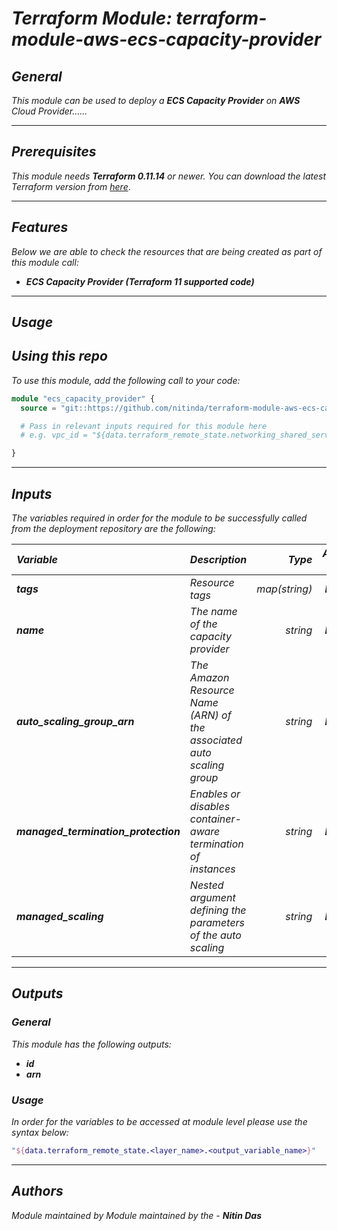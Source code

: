 # _Terraform Module: terraform-module-aws-ecs-capacity-provider_


## _General_

_This module can be used to deploy a_ _**ECS Capacity Provider** on **AWS** Cloud Provider......_


---

## _Prerequisites_

_This module needs **Terraform 0.11.14** or newer._
_You can download the latest Terraform version from_ [_here_](https://www.terraform.io/downloads.html).



---

## _Features_

_Below we are able to check the resources that are being created as part of this module call:_

- _**ECS Capacity Provider (Terraform 11 supported code)**_


---

## _Usage_

## _Using this repo_

_To use this module, add the following call to your code:_

```tf
module "ecs_capacity_provider" {
  source = "git::https://github.com/nitinda/terraform-module-aws-ecs-capacity-provider.git?ref=master"

  # Pass in relevant inputs required for this module here
  # e.g. vpc_id = "${data.terraform_remote_state.networking_shared_services.vpc_id}"

}
```


---

## _Inputs_

_The variables required in order for the module to be successfully called from the deployment repository are the following:_

|**_Variable_** | **_Description_** | **_Type_** | **_Argument Status_** |
|:----|:----|-----:|:---:|
| **_tags_** | _Resource tags_ | _map(string)_ | **_Required_** |
| **_name_** | _The name of the capacity provider_ | _string_ | **_Required_** |
| **_auto\_scaling\_group\_arn_** | _The Amazon Resource Name (ARN) of the associated auto scaling group_ | _string_ | **_Required_** |
| **_managed\_termination\_protection_** | _Enables or disables container-aware termination of instances_ | _string_ | **_Required_** |
| **_managed\_scaling_** | _Nested argument defining the parameters of the auto scaling_ | _string_ | **_Required_** |


---


## _Outputs_

### _General_

_This module has the following outputs:_


* **_id_**
* **_arn_**


### _Usage_

_In order for the variables to be accessed at module level please use the syntax below:_


```tf
"${data.terraform_remote_state.<layer_name>.<output_variable_name>}"
```
---



## _Authors_

_Module maintained by Module maintained by the -_ **_Nitin Das_**
